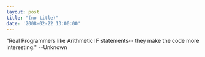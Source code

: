 ```yaml
---
layout: post
title: "(no title)"
date: '2008-02-22 13:00:00'
---
```


"Real Programmers like Arithmetic IF statements-- they make the code more interesting." --Unknown